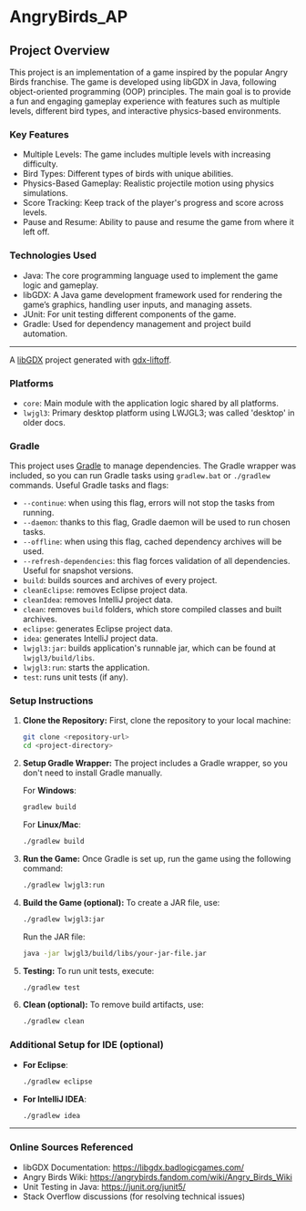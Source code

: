 # AngryBirds_AP

## **Project Overview**

This project is an implementation of a game inspired by the popular Angry Birds franchise. The game is developed using libGDX in Java, following object-oriented programming (OOP) principles. The main goal is to provide a fun and engaging gameplay experience with features such as multiple levels, different bird types, and interactive physics-based environments.

### **Key Features**

- Multiple Levels: The game includes multiple levels with increasing difficulty.
- Bird Types: Different types of birds with unique abilities.
- Physics-Based Gameplay: Realistic projectile motion using physics simulations.
- Score Tracking: Keep track of the player's progress and score across levels.
- Pause and Resume: Ability to pause and resume the game from where it left off.

### **Technologies Used**

- Java: The core programming language used to implement the game logic and gameplay.
- libGDX: A Java game development framework used for rendering the game’s graphics, handling user inputs, and managing assets.
- JUnit: For unit testing different components of the game.
- Gradle: Used for dependency management and project build automation.


---

A [libGDX](https://libgdx.com/) project generated with [gdx-liftoff](https://github.com/libgdx/gdx-liftoff).

### Platforms

- `core`: Main module with the application logic shared by all platforms.
- `lwjgl3`: Primary desktop platform using LWJGL3; was called 'desktop' in older docs.

### Gradle

This project uses [Gradle](https://gradle.org/) to manage dependencies.
The Gradle wrapper was included, so you can run Gradle tasks using `gradlew.bat` or `./gradlew` commands.
Useful Gradle tasks and flags:

- `--continue`: when using this flag, errors will not stop the tasks from running.
- `--daemon`: thanks to this flag, Gradle daemon will be used to run chosen tasks.
- `--offline`: when using this flag, cached dependency archives will be used.
- `--refresh-dependencies`: this flag forces validation of all dependencies. Useful for snapshot versions.
- `build`: builds sources and archives of every project.
- `cleanEclipse`: removes Eclipse project data.
- `cleanIdea`: removes IntelliJ project data.
- `clean`: removes `build` folders, which store compiled classes and built archives.
- `eclipse`: generates Eclipse project data.
- `idea`: generates IntelliJ project data.
- `lwjgl3:jar`: builds application's runnable jar, which can be found at `lwjgl3/build/libs`.
- `lwjgl3:run`: starts the application.
- `test`: runs unit tests (if any).


### **Setup Instructions**

1. **Clone the Repository:**
   First, clone the repository to your local machine:
   ```bash
   git clone <repository-url>
   cd <project-directory>
   ```

2. **Setup Gradle Wrapper:**
   The project includes a Gradle wrapper, so you don't need to install Gradle manually.

   For **Windows**:
   ```bash
   gradlew build
   ```

   For **Linux/Mac**:
   ```bash
   ./gradlew build
   ```

3. **Run the Game:**
   Once Gradle is set up, run the game using the following command:
   ```bash
   ./gradlew lwjgl3:run
   ```

4. **Build the Game (optional):**
   To create a JAR file, use:
   ```bash
   ./gradlew lwjgl3:jar
   ```

   Run the JAR file:
   ```bash
   java -jar lwjgl3/build/libs/your-jar-file.jar
   ```

5. **Testing:**
   To run unit tests, execute:
   ```bash
   ./gradlew test
   ```

6. **Clean (optional):**
   To remove build artifacts, use:
   ```bash
   ./gradlew clean
   ```

### **Additional Setup for IDE (optional)**

- **For Eclipse**:
   ```bash
   ./gradlew eclipse
   ```

- **For IntelliJ IDEA**:
   ```bash
   ./gradlew idea
   ```

---


### Online Sources Referenced

- libGDX Documentation: https://libgdx.badlogicgames.com/
- Angry Birds Wiki: https://angrybirds.fandom.com/wiki/Angry_Birds_Wiki
- Unit Testing in Java: https://junit.org/junit5/
- Stack Overflow discussions (for resolving technical issues)
